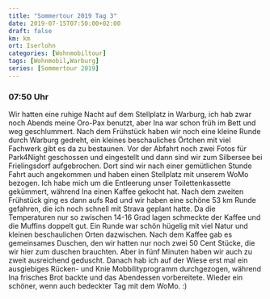 ```yaml
---
title: "Sommertour 2019 Tag 3"
date: 2019-07-15T07:50:00+02:00
draft: false
km: km
ort: Iserlohn
categories: [Wohnmobiltour]
tags: [Wohnmobil,Warburg]
series: [Sommertour 2019]
---
```


### 07:50 Uhr

Wir hatten eine ruhige Nacht auf dem Stellplatz in Warburg, ich hab zwar noch Abends meine Oro-Pax benutzt, aber Ina war schon früh im Bett und weg geschlummert. Nach dem Frühstück haben wir noch eine kleine Runde durch Warburg gedreht, ein kleines beschauliches Örtchen mit viel Fachwerk gibt es da zu bestaunen. 
Vor der Abfahrt noch zwei Fotos für Park4Night geschossen und eingestellt und dann sind wir zum Silbersee bei Frielingsdorf aufgebrochen. Dort sind wir nach einer gemütlichen Stunde Fahrt auch angekommen und haben einen Stellplatz mit unserem WoMo bezogen. Ich habe mich um die Entleerung unser Toilettenkassette gekümmert, während Ina einen Kaffee gekocht hat. 
Nach dem zweiten Frühstück ging es dann aufs Rad und wir haben eine schöne 53 km Runde gefahren, die ich noch schnell mit Strava geplant hatte. Da die Temperaturen nur so zwischen 14-16 Grad lagen schmeckte der Kaffee und die Muffins doppelt gut. Ein Runde war schön hügelig mit viel Natur und kleinen beschaulichen Orten dazwischen. Nach dem Kaffee gab es gemeinsames Duschen, den wir hatten nur noch zwei 50 Cent Stücke, die wir hier zum duschen brauchten. Aber in fünf Minuten haben wir auch zu zweit ausreichend geduscht. 
Danach hab ich auf der Wiese erst mal ein ausgiebiges Rücken- und Knie Mobbilityprogramm durchgezogen, während Ina frisches Brot backte und das Abendessen vorbereitete. Wieder ein schöner, wenn auch bedeckter Tag mit dem WoMo. :)
